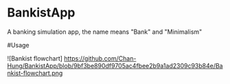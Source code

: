 # BankistApp

A banking simulation app, the name means "Bank" and "Minimalism"

#Usage

![Bankist flowchart]
https://github.com/Chan-Hung/BankistApp/blob/9bf3be890df9705ac4fbee2b9a1ad2309c93b84e/Bankist-flowchart.png

